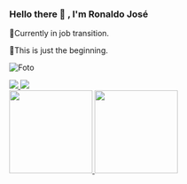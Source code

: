 ### Hello there 👋 , I'm Ronaldo José
<div>
👔Currently in job transition.
  
🚀This is just the beginning.

    
![Foto](https://user-images.githubusercontent.com/84099703/169383672-34cfe3fc-c7c4-4f21-8839-bb7e1a0f11f2.png)
<div>
<div>
    <a href="https://www.linkedin.com/in/ronaldo-júnior" target="_blank"> <img src="https://img.shields.io/badge/LinkedIn-0077B5?style=for-the-badge&logo=linkedin&logoColor=white"> </a>
    <a href="https://www.instagram.com/junior.rjs/" target="_blank"> <img src="https://img.shields.io/badge/Instagram-E4405F?style=for-the-badge&logo=instagram&logoColor=white">
</div>

<div>
  <a href="https://github.com/Kyousukye">
  <img height="150em"  src="https://github-readme-stats.vercel.app/api?username=kyousukye&show_icons=true&theme=vue-dark">
  <img height="150em"  src="https://github-readme-stats.vercel.app/api/top-langs/?username=kyousukye&layout=compact&theme=vue-dark"
</div>


##
